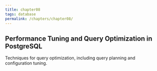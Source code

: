 ```yaml
---
title: chapter08
tags: database
permalink: /chapters/chapter08/
---
```

## Performance Tuning and Query Optimization in PostgreSQL

Techniques for query optimization, including query planning and configuration tuning.
